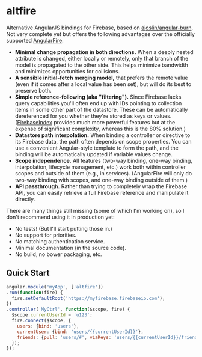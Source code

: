 altfire
=======

Alternative AngularJS bindings for Firebase, based on [ajoslin/angular-burn](github.com/ajoslin/angular-burn).  Not very complete yet but offers the following advantages over the officially supported [AngularFire](https://github.com/firebase/angularFire):

- **Minimal change propagation in both directions.**  When a deeply nested attribute is changed, either locally or remotely, only that branch of the model is propagated to the other side.  This helps minimize bandwidth and minimizes opportunities for collisions.
- **A sensible initial-fetch merging model,** that prefers the remote value (even if it comes after a local value has been set), but will do its best to preserve both.
- **Simple reference-following (aka "filtering").**  Since Firebase lacks query capabilities you'll often end up with IDs pointing to collection items in some other part of the datastore.  These can be automatically dereferenced for you whether they're stored as keys or values.  ([FirebaseIndex](https://github.com/Zenovations/FirebaseIndex) provides much more powerful features but at the expense of significant complexity, whereas this is the 80% solution.)
- **Datastore path interpolation.**  When binding a controller or directive to its Firebase data, the path often depends on scope properties.  You can use a convenient Angular-style template to form the path, and the binding will be automatically updated if variable values change.
- **Scope independence.**  All features (two-way binding, one-way binding, interpolation, lifecycle management, etc.) work both within controller scopes and outside of them (e.g., in services).  (AngularFire will only do two-way binding with scopes, and one-way binding outside of them.)
- **API passthrough.**  Rather than trying to completely wrap the Firebase API, you can easily retrieve a full Firebase reference and manipulate it directly.

There are many things still missing (some of which I'm working on), so I don't recommend using it in production yet:
- No tests!  (But I'll start putting those in.)
- No support for priorities.
- No matching authentication service.
- Minimal documentation (in the source code).
- No build, no bower packaging, etc.

Quick Start
-----------

```js
angular.module('myApp', ['altfire'])
.run(function(fire) {
  fire.setDefaultRoot('https://myfirebase.firebaseio.com');
})
.controller('MyCtrl', function($scope, fire) {
  $scope.currentUserId = 'u123';
  fire.connect($scope, {
    users: {bind: 'users'},
    currentUser: {bind: 'users/{{currentUserId}}'},
    friends: {pull: 'users/#', viaKeys: 'users/{{currentUserId}}/friends'}
  });
});
```
